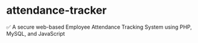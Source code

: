 # attendance-tracker
✅ A secure web-based Employee Attendance Tracking System using PHP, MySQL, and JavaScript
